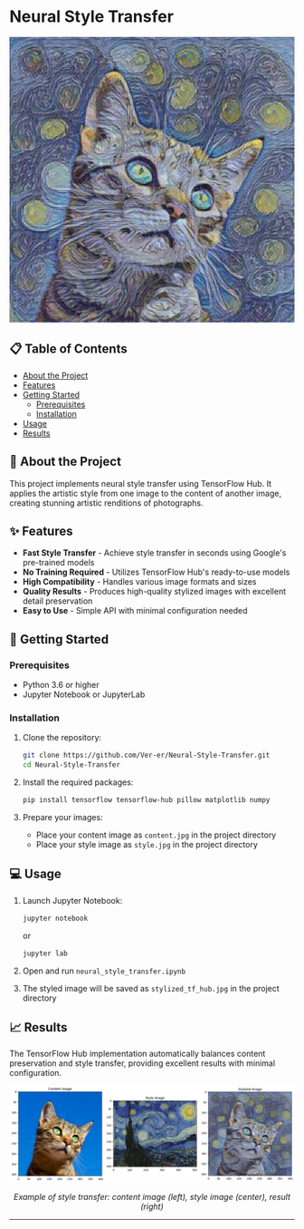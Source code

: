 # Neural Style Transfer


<div align="center">
  <img src="stylized_tf_hub.jpg" alt="Neural Style Transfer Example" width="600"/>
</div>


## 📋 Table of Contents

- [About the Project](#about-the-project)
- [Features](#features)
- [Getting Started](#getting-started)
  - [Prerequisites](#prerequisites)
  - [Installation](#installation)
- [Usage](#usage)
- [Results](#results)

## 🎨 About the Project

This project implements neural style transfer using TensorFlow Hub. It applies the artistic style from one image to the content of another image, creating stunning artistic renditions of photographs.


## ✨ Features

- **Fast Style Transfer** - Achieve style transfer in seconds using Google's pre-trained models
- **No Training Required** - Utilizes TensorFlow Hub's ready-to-use models
- **High Compatibility** - Handles various image formats and sizes
- **Quality Results** - Produces high-quality stylized images with excellent detail preservation
- **Easy to Use** - Simple API with minimal configuration needed

## 🚀 Getting Started

### Prerequisites

- Python 3.6 or higher
- Jupyter Notebook or JupyterLab

### Installation

1. Clone the repository:
   ```bash
   git clone https://github.com/Ver-er/Neural-Style-Transfer.git
   cd Neural-Style-Transfer
   ```

2. Install the required packages:
   ```bash
   pip install tensorflow tensorflow-hub pillow matplotlib numpy
   ```

3. Prepare your images:
   - Place your content image as `content.jpg` in the project directory
   - Place your style image as `style.jpg` in the project directory

## 💻 Usage

1. Launch Jupyter Notebook:
   ```bash
   jupyter notebook
   ```
   or
   ```bash
   jupyter lab
   ```

2. Open and run `neural_style_transfer.ipynb`

3. The styled image will be saved as `stylized_tf_hub.jpg` in the project directory

## 📈 Results

The TensorFlow Hub implementation automatically balances content preservation and style transfer, providing excellent results with minimal configuration.

<div align="center">
  <img src="output.png" alt="Style Transfer Results" width="800"/>
  <p><em>Example of style transfer: content image (left), style image (center), result (right)</em></p>
</div>

---
